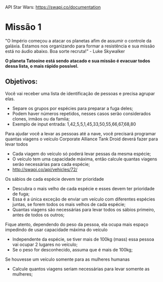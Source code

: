 API Star Wars: https://swapi.co/documentation

# Missão 1
"O Império começou a atacar os planetas afim de assumir o controle da galáxia. 
Estamos nos organizando para formar a resistência e sua missão está no áudio abaixo. 
Boa sorte recruta!" - Luke Skywalker

<b>O planeta Tatooine está sendo atacado e sua missão é evacuar todos dessa lista, o mais rápido possível.</b>

## Objetivos:
Você vai receber uma lista de identificação de pessoas e precisa agrupar elas.
- Separe os grupos por espécies para preparar a fuga deles;
- Podem haver números repetidos, nesses casos serão considerados clones, irmãos ou da famíia;
- Exemplo de input entrada: 1,42,5,5,1,45,33,50,55,66,67,68,80

Para ajudar você a levar as pessoas até a nave, você precisará programar quantas viagens o veículo Corporate Alliance Tank Droid deverá fazer para levar todos
- Cada viagem do veículo só poderá levar pessas da mesma espécie;
- O veículo tem uma capacidade máxima, então calcule quantas viagens serão necessárias para cada espécie;
- http://swapi.co/api/vehicles/72/

Os sábios de cada espécie devem ter prioridade
- Descubra o mais velho de cada espécie e esses devem ter prioridade de fuga;
- Essa é a única exceção de enviar um veículo com diferentes espécies juntas, se forem todos os mais velhos de cada espécie;
- Quantas viagens são necessárias para levar todos os sábios primeiro, antes de todos os outros;

Fique atento, dependendo do peso da pessoa, ela ocupa mais espaço impedindo de usar capacidade máxima do veículo
- Independente da espécie, se tiver mais de 100kg (mass) essa pessoa vai ocupar 2 lugares no veículo;
- Se o peso for desconhecido, assuma que é mais de 100kg;

Se houvesse um veículo somente para as mulheres humanas
- Calcule quantos viagens seriam necessárias para levar somente as mulheres;
